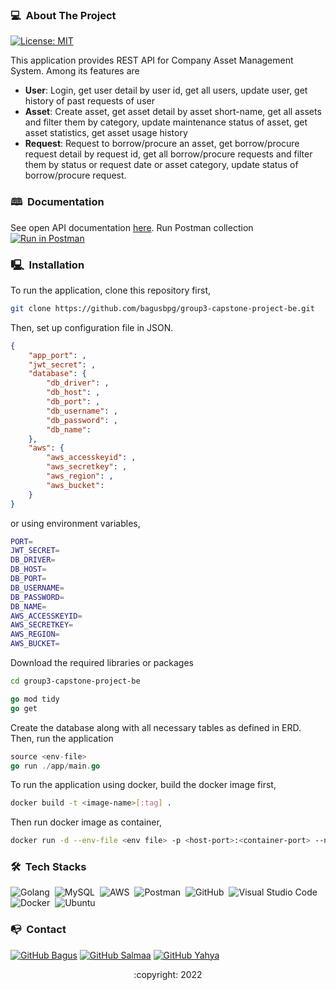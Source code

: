 <!-- ABOUT THE PROJECT -->
### 💻 &nbsp;About The Project

[![License: MIT](https://img.shields.io/badge/License-MIT-yellow.svg)](https://opensource.org/licenses/MIT)

This application provides REST API for Company Asset Management System. Among its features are
- **User**: Login, get user detail by user id, get all users, update user, get history of past requests of user
- **Asset**: Create asset, get asset detail by asset short-name, get all assets and filter them by category, update maintenance status of asset, get asset statistics, get asset usage history
- **Request**: Request to borrow/procure an asset, get borrow/procure request detail by request id, get all borrow/procure requests and filter them by status or request date or asset category, update status of borrow/procure request.

### 🕮 &nbsp;Documentation

See open API documentation [here](https://app.swaggerhub.com/apis-docs/bagusbpg6/group3-capstone-API/1.0.0).
Run Postman collection [![Run in Postman](https://run.pstmn.io/button.svg)](https://app.getpostman.com/run-collection/0244e140bfa1e26693d4?action=collection%2Fimport#?env%5BCapstone%5D=W3sia2V5IjoidXJsIiwidmFsdWUiOiJodHRwczovL2tsZW5kZXIueHl6IiwiZW5hYmxlZCI6dHJ1ZSwidHlwZSI6ImRlZmF1bHQiLCJzZXNzaW9uVmFsdWUiOiJodHRwczovL2tsZW5kZXIueHl6Iiwic2Vzc2lvbkluZGV4IjowfSx7ImtleSI6ImxvY2FsIiwidmFsdWUiOiJsb2NhbGhvc3Q6MzAwMCIsImVuYWJsZWQiOnRydWUsInR5cGUiOiJkZWZhdWx0Iiwic2Vzc2lvblZhbHVlIjoibG9jYWxob3N0OjMwMDAiLCJzZXNzaW9uSW5kZXgiOjF9XQ==)

### 🖳 &nbsp;Installation
To run the application, clone this repository first,
```bash
git clone https://github.com/bagusbpg/group3-capstone-project-be.git
```
Then, set up configuration file in JSON.
```json
{
    "app_port": ,
    "jwt_secret": ,
    "database": {
        "db_driver": ,
        "db_host": ,
        "db_port": ,
        "db_username": ,
        "db_password": ,
        "db_name":
    },
    "aws": {
        "aws_accesskeyid": ,
        "aws_secretkey": ,
        "aws_region": ,
        "aws_bucket":
    }
}
```
or using environment variables,
```bash
PORT=
JWT_SECRET=
DB_DRIVER=
DB_HOST=
DB_PORT=
DB_USERNAME=
DB_PASSWORD=
DB_NAME=
AWS_ACCESSKEYID=
AWS_SECRETKEY=
AWS_REGION=
AWS_BUCKET=
```
Download the required libraries or packages
```bash
cd group3-capstone-project-be
```
```go
go mod tidy
go get
```
Create the database along with all necessary tables as defined in ERD. Then, run the application
```go
source <env-file>
go run ./app/main.go
```
To run the application using docker, build the docker image first,
```bash
docker build -t <image-name>[:tag] .
```
Then run docker image as container,
```bash
docker run -d --env-file <env file> -p <host-port>:<container-port> --name <container-name> <image-name>
```
### 🛠 &nbsp;Tech Stacks

![Golang](https://img.shields.io/badge/-Golang-05122A?style=flat&logo=go&logoColor=4479A1)&nbsp;
![MySQL](https://img.shields.io/badge/-MySQL-05122A?style=flat&logo=mysql&logoColor=4479A1)&nbsp;
![AWS](https://img.shields.io/badge/-AWS-05122A?style=flat&logo=amazon)&nbsp;
![Postman](https://img.shields.io/badge/-Postman-05122A?style=flat&logo=postman)&nbsp;
![GitHub](https://img.shields.io/badge/-GitHub-05122A?style=flat&logo=github)&nbsp;
![Visual Studio Code](https://img.shields.io/badge/-Visual%20Studio%20Code-05122A?style=flat&logo=visual-studio-code&logoColor=007ACC)&nbsp;
![Docker](https://img.shields.io/badge/-Docker-05122A?style=flat&logo=docker)&nbsp;
![Ubuntu](https://img.shields.io/badge/-Ubuntu-05122A?style=flat&logo=ubuntu)&nbsp;

<!-- CONTACT -->
### 📭 &nbsp;Contact

[![GitHub Bagus](https://img.shields.io/badge/-Bagus-white?style=flat&logo=github&logoColor=black)](https://github.com/bagusbpg)
[![GitHub Salmaa](https://img.shields.io/badge/-Salmaa-white?style=flat&logo=github&logoColor=black)](https://github.com/Sal-maa)
[![GitHub Yahya](https://img.shields.io/badge/-Yahya-white?style=flat&logo=github&logoColor=black)](https://github.com/zakariyahya)

<p align="center">:copyright: 2022</p>
</h3>
